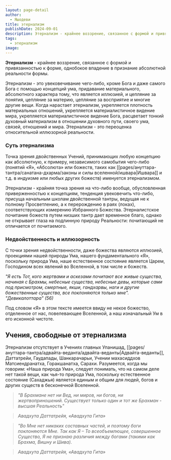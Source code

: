 ```yaml
---
layout: page-detail
author:
  - Яшодеви
title: этернализм
publishDate: 2024-09-01
description: Этернализм - крайнее воззрение, связанное с формой и привязанностью к форме, однобокое впадение в признание абсолютной реальности формы.
tags:
  - этернализм
image:
---
```

**Этернализм** - крайнее воззрение, связанное с формой и привязанностью к форме, однобокое впадение в признание абсолютной реальности формы.

Этернализм - это увековечивание чего-либо, кроме Бога и даже самого Бога с помощью концепций ума, придавание материального, абсолютного характера тому, что является иллюзией, и цепляние за понятия, цепляние за материю, цепляние за восприятие и многие другие вещи. Когда нарастает этернализм, укрепляется плотность материальных отношений, укрепляется материалистичное видение мира, укрепляется материалистичное видение Бога, расцветает тонкий духовный материализм в отношении духовного пути, своего ума, связей, отношений и мира. Этернализм - это переоценка относительной иллюзорной реальности.

### Суть этернализма

Точка зрения двойственных Учений, принимающих любую концепцию как абсолютную, к примеру, независимого самобытия чего-либо (понятий «Я», «Абсолюта» или божеств, таких как [[pages/ануттара-тантра/санатана-дхарма/законы и силы вселенной/ишвара|Ишвара]] и т.д. в индуизме или любых других божеств) именуется этернализмом.

Этернализм - крайняя точка зрения на что-либо вообще, обусловленная приверженностью к концепциям, тенденция увековечить что-либо, присуща начальным школам двойственной тантры, ведущая не к полному Просветлению, а к перерождению в раях (локах), соответствующих измерению Избранного Божества. Этерналистское почитание божеств путем низших тантр дает временное благо, однако не открывает глаза на подлинную природу Реальности: почитающий не отличается от почитаемого.

### Недвойственность и иллюзорность

С точки зрения недвойственности, даже божества являются иллюзией, проекциями нашей природы Ума, нашего фундаментального «Я», поскольку природа Ума, наше естественное состояние является Царем, Господином всех явлений во Вселенной, в том числе и божеств.

_"Я есть Тот, кого жертвами и аскезами почитают все живые существа, начиная с Брахмы, небесные существа, небесные девы, которые сами под присмотром, смертные, якши, гандхарвы, наги и другие божественные существа, все поклоняются только мне"._  
_"Девикалоттара" (56)_

Под словом «Я» в этом тексте имеется ввиду не некое божество, отделенное от нас, повелевающее Вселенной, а наш изначальный Ум в его исконной чистоте.

## Учения, свободные от этернализма

Этернализм отсутствует в Учениях главных Упанишад, [[pages/ануттара-тантра/адвайта-веданта/адвайта-веданты|Адвайта-веданты]], Даттатрейи, Гаудапады, Шанкарачарьи, Учении махасиддхов Матсиендранатха, Горакшанатха, Сарахи. Разумеется, когда мы говорим: «Наша природа Ума», следует понимать, что на самом деле нет такой вещи, как чья-то природа Ума, поскольку естественное состояние (Сахаджья) является единым и общим для людей, богов и других существ в бесконечной Вселенной.

>*"В Брахмане нет ни Вед, ни миров, ни богов, ни жертвоприношений. Существует только один и тот же Брахман - высшая Реальность"*

>*Авадхута Даттатрейя, «Авадхута Гита»*

>*"Во Мне нет никаких составных частей, и поэтому боги поклоняются Мне. Так как Я – То всеобъемлющее, совершенное Существо, Я не признаю различия между богами (такими как Брахма, Вишну и Шива).*

>*Авадхута Даттатрейя, «Авадхута Гита»*